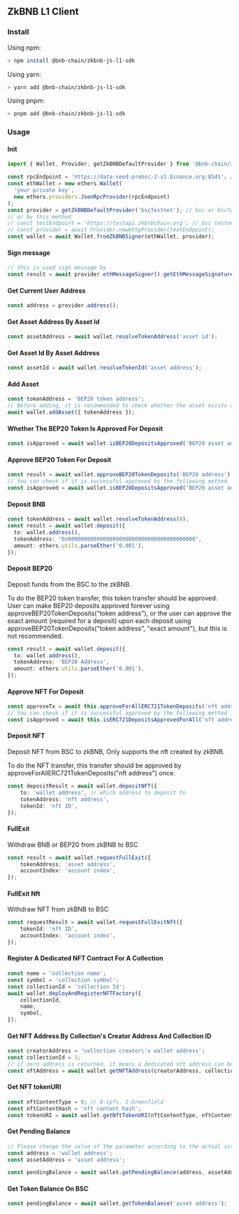 ## ZkBNB L1 Client

### Install

Using npm:

```bash
> npm install @bnb-chain/zkbnb-js-l1-sdk
```

Using yarn:

```bash
> yarn add @bnb-chain/zkbnb-js-l1-sdk
```

Using pnpm:

```bash
> pnpm add @bnb-chain/zkbnb-js-l1-sdk
```

### Usage

#### Init
```typescript
import { Wallet, Provider, getZkBNBDefaultProvider } from '@bnb-chain/zkbnb-js-l1-sdk';

const rpcEndpoint = 'https://data-seed-prebsc-2-s1.binance.org:8545'; // bsc testnest rpc
const ethWallet = new ethers.Wallet(
  'your private key',
  new ethers.providers.JsonRpcProvider(rpcEndpoint)
);
const provider = getZkBNBDefaultProvider('bscTestnet'); // bsc or bscTestnet
// or by this method
// const testEndpoint = 'https://testapi.zkbnbchain.org'; // bsc testnest
// const provider = await Provider.newHttpProvider(testEndpoint);
const wallet = await Wallet.fromZkBNBSigner(ethWallet, provider);
```

#### Sign message
```typescript
// this is used sign message by 
const result = await provider.ethMessageSigner().getEthMessageSignature("message");
```

#### Get Current User Address
```typescript
const address = provider.address();
```

#### Get Asset Address By Asset Id
```typescript
const assetAddress = await wallet.resolveTokenAddress('asset id');
```

#### Get Asset Id By Asset Address
```typescript
const assetId = await wallet.resolveTokenId('asset address');
```

#### Add Asset
```typescript
const tokenAddress = 'BEP20 token address';
// Before adding, it is recommended to check whether the asset exists and whether it can be added.
await wallet.addAsset({ tokenAddress });
```

#### Whether The BEP20 Token Is Approved For Deposit
```typescript
const isApproved = await wallet.isBEP20DepositsApproved('BEP20 asset address', 'BEP20 approve amount');
```

#### Approve BEP20 Token For Deposit
```typescript
const result = await wallet.approveBEP20TokenDeposits('BEP20 address');
// You can check if it is successful approved by the following method
const isApproved = await wallet.isBEP20DepositsApproved('BEP20 asset address', 'BEP20 approve amount');
```

#### Deposit BNB
```typescript
const tokenAddress = await wallet.resolveTokenAddress(0);
const result = await wallet.deposit({
  to: wallet.address(),
  tokenAddress: "0x0000000000000000000000000000000000000000",
  amount: ethers.utils.parseEther('0.001'),
});
```

#### Deposit BEP20
Deposit funds from the BSC to the zkBNB.

To do the BEP20 token transfer, this token transfer should be approved. User can make BEP20 deposits approved forever using approveBEP20TokenDeposits("token address"), or the user can approve the exact amount (required for a deposit) upon each deposit using approveBEP20TokenDeposits("token address", "exact amount"), but this is not recommended.
```typescript
const result = await wallet.deposit({
  to: wallet.address(),
  tokenAddress: 'BEP20 Address',
  amount: ethers.utils.parseEther('0.001'),
});
```

#### Approve NFT For Deposit
```typescript
const approveTx = await this.approveForAllERC721TokenDeposits('nft address');
// You can check if it is successful approved by the following method
const isApproved = await this.isERC721DepositsApprovedForAll('nft address');

```

#### Deposit NFT
Deposit NFT from BSC to zkBNB, Only supports the nft created by zkBNB.

To do the NFT transfer, this transfer should be approved by approveForAllERC721TokenDeposits("nft address") once.

```typescript
const depositResult = await wallet.depositNFT({
    to: 'wallet address', // which address to deposit to
    tokenAddress: 'nft address',
    tokenId: 'nft ID',
});
```

#### FullExit
Withdraw BNB or BEP20 from zkBNB to BSC
```typescript
const result = await wallet.requestFullExit({
    tokenAddress: 'asset address',
    accountIndex: 'account index',
});
```

#### FullExit Nft
Withdraw NFT from zkBNB to BSC
```typescript
const requestResult = await wallet.requestFullExitNft({
    tokenId: 'nft ID',
    accountIndex: 'account index',
});
```

#### Register A Dedicated NFT Contract For A Collection
```typescript
const name = 'collection name';
const symbol = 'collection symbol';
const collectionId = 'collection Id';
await wallet.deployAndRegisterNFTFactory({
    collectionId,
    name,
    symbol,
});
```

#### Get NFT Address By Collection's Creator Address And Collection ID
```typescript
const creatorAddress = 'collection creator\'s wallet address';
const collectionId = 1;
// if zero address is returned, it means a dedicated nft address can be bound
const nftAddress = await wallet.getNFTAddress(creatorAddress, collectionId);
```

#### Get NFT tokenURI
```typescript
const nftContentType = 0; // 0-ipfs, 1-Greenfield
const nftContentHash = 'nft content hash';
const tokenURI = await wallet.getNftTokenURI(nftContentType, nftContentHash);
```

#### Get Pending Balance
```typescript
// Please change the value of the parameter according to the actual situation
const address = 'wallet address';
const assetAddress = 'asset address';

const pendingBalance = await wallet.getPendingBalance(address, assetAddress);
```

#### Get Token Balance On BSC
```typescript
const pendingBalance = await wallet.getTokenBalance('asset address');
```
